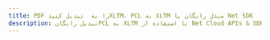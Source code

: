 ---title: PDF را به  تبدیل کنیدXLTM، PCL به XLTM مبدل رایگان یا Net SDKdescription: تبدیل رایگانPCL به XLTM با استفاده از Net Cloud APIs & SDK همچنین اسناد PDF را در Cloud ایجاد، ویرایش و رندر کنید.---